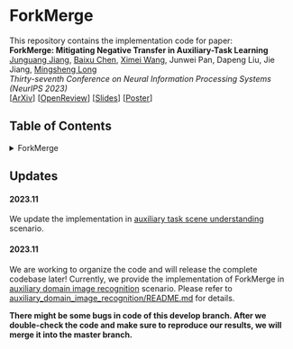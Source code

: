# ForkMerge
This repository contains the implementation code for paper: <br>
__ForkMerge: Mitigating Negative Transfer in Auxiliary-Task Learning__ <br>
[Junguang Jiang](https://junguangjiang.github.io), [Baixu Chen](https://thucbx99.github.io), [Ximei Wang](https://wxm17.github.io/), Junwei Pan, Dapeng Liu, Jie Jiang, [Mingsheng Long](http://ise.thss.tsinghua.edu.cn/~mlong/)<br>
_Thirty-seventh Conference on Neural Information Processing Systems (NeurIPS 2023)_ <br>
[[ArXiv](https://arxiv.org/abs/2301.12618)] [[OpenReview](https://openreview.net/forum?id=vZHk1QlBQW)] [[Slides](https://neurips.cc/media/neurips-2023/Slides/70098.pdf)] [[Poster](https://neurips.cc/media/PosterPDFs/NeurIPS%202023/70098.png?t=1697277625.1977432)]

## Table of Contents

<details>
  <summary>ForkMerge</summary>

- [Updates](#updates)

</details>

## Updates

#### 2023.11

We update the implementation in [auxiliary task scene understanding](./auxiliary_task_scene_understanding) scenario.

#### 2023.11

We are working to organize the code and will release the complete codebase later! 
Currently, we provide the implementation of ForkMerge in [auxiliary domain image recognition](./auxiliary_domain_image_recognition) scenario. 
Please refer to [auxiliary_domain_image_recognition/README.md](./auxiliary_domain_image_recognition/README.md) for details.

**There might be some bugs in code of this develop branch. 
After we double-check the code and make sure to reproduce our results, we will merge it into the master branch.**
